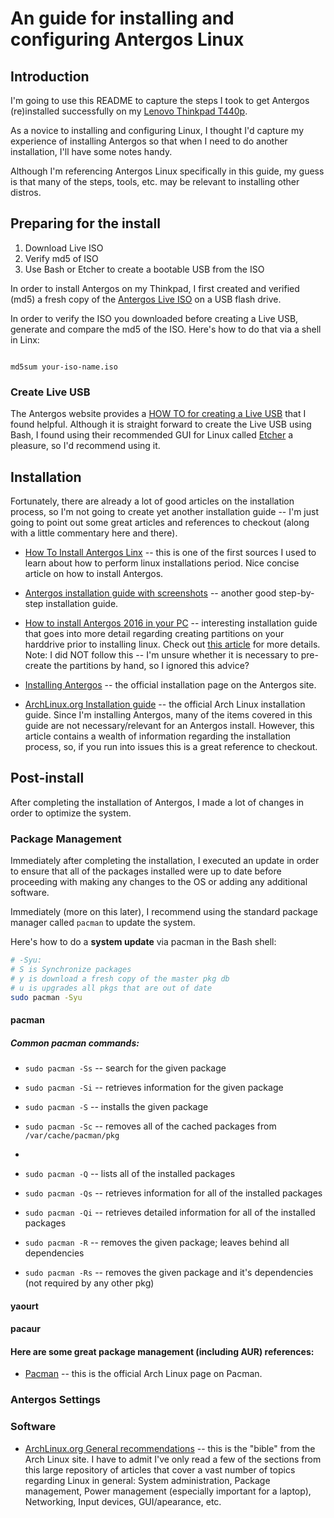 # An guide for installing and configuring Antergos Linux

## Introduction

I'm going to use this README to capture the steps I took to get Antergos (re)installed successfully on my [Lenovo Thinkpad T440p](https://www.thinkwiki.org/wiki/Category:T440p).

As a novice to installing and configuring Linux, I thought I'd capture my experience of installing Antergos so that when I need to do another installation, I'll have some notes handy.

Although I'm referencing Antergos Linux specifically in this guide, my guess is that many of the steps, tools, etc. may be relevant to installing other distros.

## Preparing for the install

1. Download Live ISO
2. Verify md5 of ISO
3. Use Bash or Etcher to create a bootable USB from the ISO

In order to install Antergos on my Thinkpad, I first created and verified (md5) a fresh copy of the [Antergos Live ISO](https://antergos.com/download/antergos-live-iso/) on a USB flash drive.

In order to verify the ISO you downloaded before creating a Live USB, generate and compare the md5 of the ISO.  Here's how to do that via a shell in Linx:

```

md5sum your-iso-name.iso

```

### Create Live USB
The Antergos website provides a [HOW TO for creating a Live USB](https://antergos.com/wiki/article/create-a-working-live-usb/) that I found helpful.  Although it is straight forward to create the Live USB using Bash, I found using their recommended GUI for Linux called [Etcher](https://etcher.io/) a pleasure, so I'd recommend using it.

## Installation

Fortunately, there are already a lot of good articles on the installation process, so I'm not going to create yet another installation guide -- I'm just going to point out some great articles and references to checkout (along with a little commentary here and there).

* [How To Install Antergos Linx](https://itsfoss.com/install-antergos-linux/) -- this is one of the first sources I used to learn about how to perform linux installations period.  Nice concise article on how to install Antergos.

* [Antergos installation guide with screenshots](https://www.ostechnix.com/antergos-installation-guide-screenshots/) -- another good step-by-step installation guide.

* [How to install Antergos 2016 in your PC](http://www.fosslinux.com/1266/how-to-install-antergos-2016-in-your-pc.htm) -- interesting installation guide that goes into more detail regarding creating partitions on your harddrive prior to installing linux.  Check out [this article](http://www.fosslinux.com/1246/20-steps-to-prepare-your-pc-for-linux-installation.htm) for more details.  Note:  I did NOT follow this -- I'm unsure whether it is necessary to pre-create the partitions by hand, so I ignored this advice?

* [Installing Antergos](https://antergos.com/wiki/install/installing-antergos-2/) -- the official installation page on the Antergos site.

* [ArchLinux.org Installation guide](https://wiki.archlinux.org/index.php/Installation_guide) -- the official Arch Linux installation guide.  Since I'm installing Antergos, many of the items covered in this guide are not necessary/relevant for an Antergos install.  However, this article contains a wealth of information regarding the installation process, so, if you run into issues this is a great reference to checkout.

## Post-install

After completing the installation of Antergos, I made a lot of changes in order to optimize the system.

### Package Management

Immediately after completing the installation, I executed an update in order to ensure that all of the packages installed were up to date before proceeding with making any changes to the OS or adding any additional software.

Immediately (more on this later), I recommend using the standard package manager called ```pacman``` to update the system.

Here's how to do a **system update** via pacman in the Bash shell:

```Bash
# -Syu:
# S is Synchronize packages
# y is download a fresh copy of the master pkg db
# u is upgrades all pkgs that are out of date
sudo pacman -Syu

```

#### pacman

##### Common pacman commands:

* ```sudo pacman -Ss``` -- search for the given package
* ```sudo pacman -Si``` -- retrieves information for the given package
* ```sudo pacman -S``` -- installs the given package
* ```sudo pacman -Sc``` -- removes all of the cached packages  from ```/var/cache/pacman/pkg```
*

* ```sudo pacman -Q``` -- lists all of the installed packages
* ```sudo pacman -Qs``` -- retrieves information for all of the installed packages
* ```sudo pacman -Qi``` -- retrieves detailed information for all of the installed packages


* ```sudo pacman -R``` -- removes the given package; leaves behind all dependencies
* ```sudo pacman -Rs``` -- removes the given package and it's dependencies (not required by any other pkg)

#### yaourt



#### pacaur




#### Here are some great package management (including AUR) references:

* [Pacman](https://wiki.archlinux.org/index.php/pacman) -- this is the official Arch Linux page on Pacman.


### Antergos Settings



### Software




* [ArchLinux.org General recommendations](https://wiki.archlinux.org/index.php/General_recommendations) -- this is the "bible" from the Arch Linux site.  I have to admit I've only read a few of the sections from this large repository of articles that cover a vast number of topics regarding Linux in general:  System administration, Package management, Power management (especially important for a laptop), Networking, Input devices, GUI/apearance, etc.

